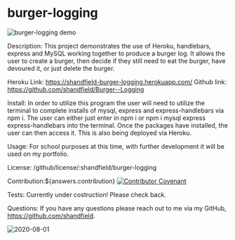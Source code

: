 # burger-logging

![burger-logging demo](https://i.imgur.com/D06pZ5e.gif)

Description: This project demonstrates the use of Heroku, handlebars, express and MySQL working together to produce a burger log. It allows the user to create a burger, then decide if they still need to eat the burger, have devoured it, or just delete the burger.

Heroku Link:  https://shandfield-burger-logging.herokuapp.com/
Github link: https://github.com/shandfield/Burger--Logging


Install: In order to utilize this program the user will need to utilize the terminal to complete installs of mysql, express and express-handlebars via npm i. The user can either just enter in npm i or npm i mysql express express-handlebars into the terminal. Once the packages have installed, the user can then access it. This is also being deployed via Heroku.

Usage: For school purposes at this time, with further development it will be used on my portfolio.

License: /github/license/:shandfield/burger-logging

Contribution:${answers.contribution} 
[![Contributor Covenant](https://img.shields.io/badge/Contributor%20Covenant-v2.0%20adopted-ff69b4.svg)](code_of_conduct.md)

Tests: Currently under costruction! Please check back.

Questions: If you have any questions please reach out to me via my GitHub, https://github.com/shandfield.

![2020-08-01](https://user-images.githubusercontent.com/63683598/89113228-8c416680-d42b-11ea-8a0d-9351b8b08d15.png)
